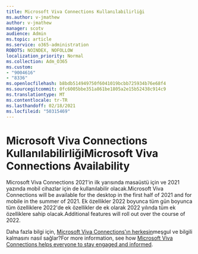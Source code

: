 ```yaml
---
title: Microsoft Viva Connections Kullanılabilirliği
ms.author: v-jmathew
author: v-jmathew
manager: scotv
audience: Admin
ms.topic: article
ms.service: o365-administration
ROBOTS: NOINDEX, NOFOLLOW
localization_priority: Normal
ms.collection: Adm_O365
ms.custom:
- "9004616"
- "8336"
ms.openlocfilehash: b8bdb514949750f6041019bcbb725934b76e68f4
ms.sourcegitcommit: 0fc6005bbe351a861be1805a2e15b52438c914c9
ms.translationtype: MT
ms.contentlocale: tr-TR
ms.lasthandoff: 02/18/2021
ms.locfileid: "50315469"
---
```

# <a name="microsoft-viva-connections-availability"></a><span data-ttu-id="2bf0b-102">Microsoft Viva Connections Kullanılabilirliği</span><span class="sxs-lookup"><span data-stu-id="2bf0b-102">Microsoft Viva Connections Availability</span></span>

<span data-ttu-id="2bf0b-103">Microsoft Viva Connections 2021'in ilk yarısında masaüstü için ve 2021 yazında mobil cihazlar için de kullanılabilir olacak.</span><span class="sxs-lookup"><span data-stu-id="2bf0b-103">Microsoft Viva Connections will be available for the desktop in the first half of 2021 and for mobile in the summer of 2021.</span></span> <span data-ttu-id="2bf0b-104">Ek özellikler 2022 boyunca tüm gün boyunca tüm özelliklere 2022'de ek özellikler de ek olarak 2022 yılında tüm ek özelliklere sahip olacak.</span><span class="sxs-lookup"><span data-stu-id="2bf0b-104">Additional features will roll out over the course of 2022.</span></span>

<span data-ttu-id="2bf0b-105">Daha fazla bilgi için, [Microsoft Viva Connections'ın herkesin](https://techcommunity.microsoft.com/t5/microsoft-viva-blog/microsoft-viva-connections-helps-everyone-to-stay-engaged-and/ba-p/2107009)meşgul ve bilgili kalmasını nasıl sağlar?</span><span class="sxs-lookup"><span data-stu-id="2bf0b-105">For more information, see how [Microsoft Viva Connections helps everyone to stay engaged and informed](https://techcommunity.microsoft.com/t5/microsoft-viva-blog/microsoft-viva-connections-helps-everyone-to-stay-engaged-and/ba-p/2107009).</span></span>
